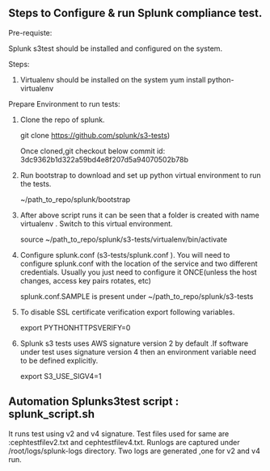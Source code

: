 ﻿
## Steps to Configure & run Splunk compliance test.

Pre-requiste:

Splunk s3test should be installed and configured on the system.

Steps:

1. Virtualenv should be installed on the system
   yum install python-virtualenv
   
Prepare Environment to run tests:

1. Clone the repo of splunk.
   
   git clone https://github.com/splunk/s3-tests)
   
   Once cloned,git checkout below commit id:
   3dc9362b1d322a59bd4e8f207d5a94070502b78b 
   
2. Run bootstrap to download and set up python virtual environment to run the tests.
   
   ~/path_to_repo/splunk/bootstrap

3. After above script runs it can be seen that a folder is created with name virtualenv . Switch to this virtual environment.
   
   source ~/path_to_repo/splunk/s3-tests/virtualenv/bin/activate

4. Configure splunk.conf (s3-tests/splunk.conf ).
   You will need to configure splunk.conf with the location of the service and two different credentials. 
   Usually you just need to configure it ONCE(unless the host changes, access key pairs rotates, etc)
   
   splunk.conf.SAMPLE is present under ~/path_to_repo/splunk/s3-tests
   
5. To disable SSL certificate verification export following variables.

   export PYTHONHTTPSVERIFY=0

6. Splunk s3 tests uses AWS signature version 2 by default .If software under test uses signature version 4 then an environment variable need to be defined explicitly.
   
   export S3_USE_SIGV4=1


## Automation Splunks3test script : splunk_script.sh

 It runs test using v2 and v4 signature.
 Test files used for same are :cephtestfilev2.txt and cephtestfilev4.txt.
 Runlogs are captured under /root/logs/splunk-logs directory.
 Two logs are generated ,one for v2 and v4 run.
